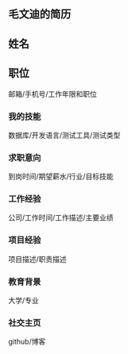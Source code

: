 <!--
 * @Description: 
 * @Version: 2.0
 * @Autor: RJ-Mao
 * @Date: 2020-03-01 22:39:20
 * @LastEditors: RJ-Mao
 * @LastEditTime: 2020-03-01 22:44:53
 -->
## 毛文迪的简历
## 姓名

## 职位
邮箱/手机号/工作年限和职位

### 我的技能
数据库/开发语言/测试工具/测试类型

### 求职意向
到岗时间/期望薪水/行业/目标技能

### 工作经验
公司/工作时间/工作描述/主要业绩

### 项目经验
项目描述/职责描述

### 教育背景
大学/专业

### 社交主页
github/博客